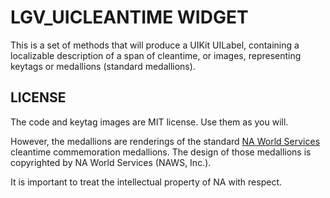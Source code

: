 # LGV_UICLEANTIME WIDGET

This is a set of methods that will produce a UIKit UILabel, containing a localizable description of a span of cleantime, or images, representing keytags or medallions (standard medallions).

## LICENSE

The code and keytag images are MIT license. Use them as you will.

However, the medallions are renderings of the standard [NA World Services](https://na.org) cleantime commemoration medallions. The design of those medallions is copyrighted by NA World Services (NAWS, Inc.).

It is important to treat the intellectual property of NA with respect.

